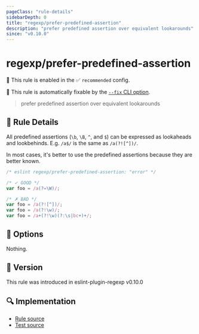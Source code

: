 ```yaml
---
pageClass: "rule-details"
sidebarDepth: 0
title: "regexp/prefer-predefined-assertion"
description: "prefer predefined assertion over equivalent lookarounds"
since: "v0.10.0"
---
```

# regexp/prefer-predefined-assertion

💼 This rule is enabled in the ✅ `recommended` config.

🔧 This rule is automatically fixable by the [`--fix` CLI option](https://eslint.org/docs/latest/user-guide/command-line-interface#--fix).

<!-- end auto-generated rule header -->

> prefer predefined assertion over equivalent lookarounds

## :book: Rule Details

All predefined assertions (`\b`, `\B`, `^`, and `$`) can be expressed as lookaheads and lookbehinds. E.g. `/a$/` is the same as `/a(?![^])/`.

In most cases, it's better to use the predefined assertions because they are better known.

<eslint-code-block fix>

```js
/* eslint regexp/prefer-predefined-assertion: "error" */

/* ✓ GOOD */
var foo = /a(?=\W)/;

/* ✗ BAD */
var foo = /a(?![^])/;
var foo = /a(?!\w)/;
var foo = /a+(?!\w)(?:\s|bc+)+/;
```

</eslint-code-block>

## :wrench: Options

Nothing.

## :rocket: Version

This rule was introduced in eslint-plugin-regexp v0.10.0

## :mag: Implementation

- [Rule source](https://github.com/ota-meshi/eslint-plugin-regexp/blob/master/lib/rules/prefer-predefined-assertion.ts)
- [Test source](https://github.com/ota-meshi/eslint-plugin-regexp/blob/master/tests/lib/rules/prefer-predefined-assertion.ts)
